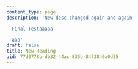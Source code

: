 ```yaml
---
content_type: page
description: 'New desc changed again and again

  Final Testaaaaa

  aaa'
draft: false
title: New Heading
uid: 77d0778b-db32-44ac-835b-8473840a0d55
---
```

